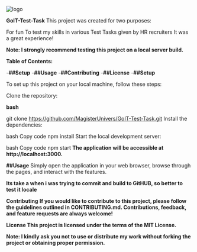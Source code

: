 ![logo](https://github.com/MagisterUnivers/GoIT-Test-Task/assets/36455862/33c2bf51-61c0-4dc3-8563-3d47e7c4ee31)

**GoIT-Test-Task** This project was created for two purposes:


For fun To test my skills in various Test Tasks given by HR recruiters It was a
great experience!

**Note: I strongly recommend testing this project on a local server build.**

**Table of Contents:** 

-**##Setup** 
-**##Usage** 
-**##Contributing** 
-**##License**
-**##Setup**


To set up this project on your local machine, follow these steps:


Clone the repository:


**bash**


git clone https://github.com/MagisterUnivers/GoIT-Test-Task.git Install the
dependencies:

bash Copy code npm install Start the local development server:

bash Copy code npm start **The application will be accessible at
http://localhost:3000.**


**##Usage** Simply open the application in your web browser, browse through the
pages, and interact with the features.


**Its take a when i was trying to commit and build to GitHUB, so better to test
it locale**


**Contributing** **If you would like to contribute to this project, please
follow the guidelines outlined in CONTRIBUTING.md. Contributions, feedback, and
feature requests are always welcome!**


**License This project is licensed under the terms of the MIT License.**


**Note: I kindly ask you not to use or distribute my work without forking the
project or obtaining proper permission.**
